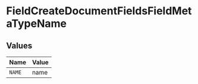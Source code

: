 # FieldCreateDocumentFieldsFieldMetaTypeName


## Values

| Name   | Value  |
| ------ | ------ |
| `NAME` | name   |